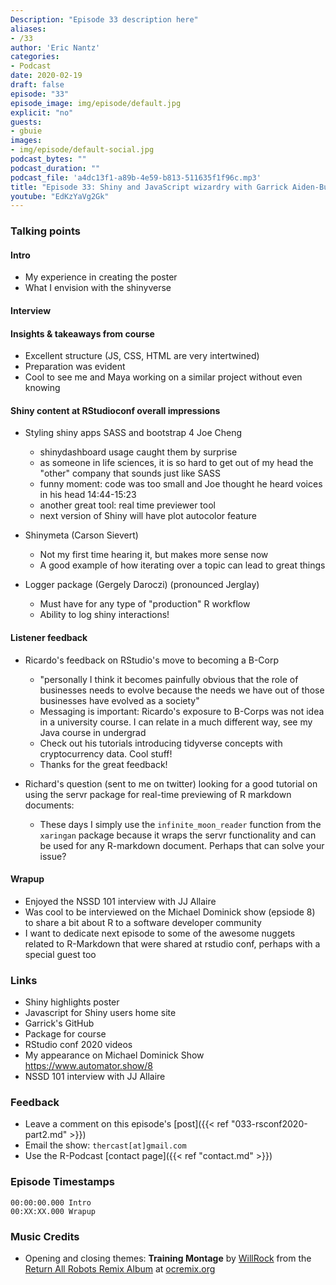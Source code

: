 ```yaml
---
Description: "Episode 33 description here"
aliases:
- /33
author: 'Eric Nantz'
categories:
- Podcast
date: 2020-02-19
draft: false
episode: "33"
episode_image: img/episode/default.jpg
explicit: "no"
guests:
- gbuie
images:
- img/episode/default-social.jpg
podcast_bytes: ""
podcast_duration: ""
podcast_file: 'a4dc13f1-a89b-4e59-b813-511635f1f96c.mp3'
title: "Episode 33: Shiny and JavaScript wizardry with Garrick Aiden-Buie"
youtube: "EdKzYaVg2Gk"
---
```


### Talking points

#### Intro

* My experience in creating the poster
* What I envision with the shinyverse

#### Interview

#### Insights & takeaways from course

* Excellent structure (JS, CSS, HTML are very intertwined)
* Preparation was evident
* Cool to see me and Maya working on a similar project without even knowing

#### Shiny content at RStudioconf overall impressions

* Styling shiny apps SASS and bootstrap 4 Joe Cheng
    - shinydashboard usage caught them by surprise
    - as someone in life sciences, it is so hard to get out of my head the "other" company that sounds just like SASS
    - funny moment: code was too small and Joe thought he heard voices in his head 14:44-15:23
    - another great tool: real time previewer tool
    - next version of Shiny will have plot autocolor feature

* Shinymeta (Carson Sievert)
    - Not my first time hearing it, but makes more sense now
    - A good example of how iterating over a topic can lead to great things
    
* Logger package (Gergely Daroczi) (pronounced Jerglay)
    - Must have for any type of "production" R workflow
    - Ability to log shiny interactions!

#### Listener feedback

* Ricardo's feedback on RStudio's move to becoming a B-Corp
     - "personally I think it becomes painfully obvious that the role of businesses needs to evolve because the needs we have out of those businesses have evolved as a society"
     - Messaging is important: Ricardo's exposure to B-Corps was not idea in a university course.  I can relate in a much different way, see my Java course in undergrad
     - Check out his tutorials introducing tidyverse concepts with cryptocurrency data.  Cool stuff!
     - Thanks for the great feedback!

* Richard's  question (sent to me on twitter) looking for a good tutorial on using the servr package for real-time previewing of R markdown documents:
     - These days I simply use the `infinite_moon_reader` function from the `xaringan` package because it wraps the servr functionality and can be used for any R-markdown document.  Perhaps that can solve your issue?
     
#### Wrapup

* Enjoyed the NSSD 101 interview with JJ Allaire
* Was cool to be interviewed on the Michael Dominick show (epsiode 8) to share a bit about R to a software developer community
* I want to dedicate next episode to some of the awesome nuggets related to R-Markdown that were shared at rstudio conf, perhaps with a special guest too


### Links

* Shiny highlights poster
* Javascript for Shiny users home site
* Garrick's GitHub
* Package for course
* RStudio conf 2020 videos
* My appearance on Michael Dominick Show https://www.automator.show/8 
* NSSD 101 interview with JJ Allaire



### Feedback

- Leave a comment on this episode's [post]({{< ref "033-rsconf2020-part2.md" >}})
- Email the show: `thercast[at]gmail.com`
- Use the R-Podcast [contact page]({{< ref "contact.md" >}})

### Episode Timestamps

```
00:00:00.000 Intro
00:XX:XX.000 Wrapup
```

### Music Credits

- Opening and closing themes: __Training Montage__ by [WillRock](http://ocremix.org/artist/5043/willrock)  from the [Return All Robots Remix Album](http://ocremix.org/events/returnallrobots/) at [ocremix.org](http://ocremix.org/)
